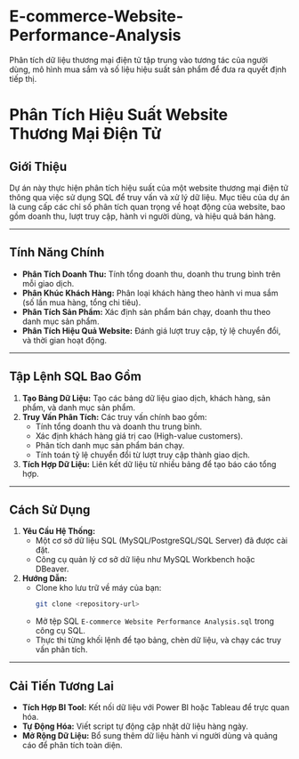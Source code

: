 # E-commerce-Website-Performance-Analysis
Phân tích dữ liệu thương mại điện tử tập trung vào tương tác của người dùng, mô hình mua sắm và số liệu hiệu suất sản phẩm để đưa ra quyết định tiếp thị.

# Phân Tích Hiệu Suất Website Thương Mại Điện Tử

## Giới Thiệu
Dự án này thực hiện phân tích hiệu suất của một website thương mại điện tử thông qua việc sử dụng SQL để truy vấn và xử lý dữ liệu. Mục tiêu của dự án là cung cấp các chỉ số phân tích quan trọng về hoạt động của website, bao gồm doanh thu, lượt truy cập, hành vi người dùng, và hiệu quả bán hàng.

---

## Tính Năng Chính
- **Phân Tích Doanh Thu:** Tính tổng doanh thu, doanh thu trung bình trên mỗi giao dịch.
- **Phân Khúc Khách Hàng:** Phân loại khách hàng theo hành vi mua sắm (số lần mua hàng, tổng chi tiêu).
- **Phân Tích Sản Phẩm:** Xác định sản phẩm bán chạy, doanh thu theo danh mục sản phẩm.
- **Phân Tích Hiệu Quả Website:** Đánh giá lượt truy cập, tỷ lệ chuyển đổi, và thời gian hoạt động.

---

## Tập Lệnh SQL Bao Gồm
1. **Tạo Bảng Dữ Liệu:** Tạo các bảng dữ liệu giao dịch, khách hàng, sản phẩm, và danh mục sản phẩm.
2. **Truy Vấn Phân Tích:** Các truy vấn chính bao gồm:
   - Tính tổng doanh thu và doanh thu trung bình.
   - Xác định khách hàng giá trị cao (High-value customers).
   - Phân tích danh mục sản phẩm bán chạy.
   - Tính toán tỷ lệ chuyển đổi từ lượt truy cập thành giao dịch.
3. **Tích Hợp Dữ Liệu:** Liên kết dữ liệu từ nhiều bảng để tạo báo cáo tổng hợp.

---

## Cách Sử Dụng
1. **Yêu Cầu Hệ Thống:**
   - Một cơ sở dữ liệu SQL (MySQL/PostgreSQL/SQL Server) đã được cài đặt.
   - Công cụ quản lý cơ sở dữ liệu như MySQL Workbench hoặc DBeaver.
2. **Hướng Dẫn:**
   - Clone kho lưu trữ về máy của bạn:
     ```bash
     git clone <repository-url>
     ```
   - Mở tệp SQL `E-commerce Website Performance Analysis.sql` trong công cụ SQL.
   - Thực thi từng khối lệnh để tạo bảng, chèn dữ liệu, và chạy các truy vấn phân tích.


---

## Cải Tiến Tương Lai
- **Tích Hợp BI Tool:** Kết nối dữ liệu với Power BI hoặc Tableau để trực quan hóa.
- **Tự Động Hóa:** Viết script tự động cập nhật dữ liệu hàng ngày.
- **Mở Rộng Dữ Liệu:** Bổ sung thêm dữ liệu hành vi người dùng và quảng cáo để phân tích toàn diện.
